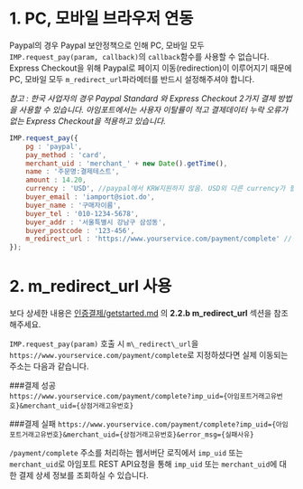 # 1. PC, 모바일 브라우저 연동  


Paypal의 경우 Paypal 보안정책으로 인해 PC, 모바일 모두 `IMP.request_pay(param, callback)`의 `callback`함수를 사용할 수 없습니다.  
Express Checkout을 위해 Paypal로 페이지 이동(redirection)이 이루어지기 때문에 PC, 모바일 모두 `m_redirect_url`파라메터를 반드시 설정해주셔야 합니다.  

*참고 : 한국 사업자의 경우 Paypal Standard 와 Express Checkout 2가지 결제 방법을 사용할 수 있습니다. 아임포트에서는 사용자 이탈률이 적고 결제데이터 누락 오류가 없는 Express Checkout을 적용하고 있습니다.*


```javascript
IMP.request_pay({
    pg : 'paypal',
    pay_method : 'card',
    merchant_uid : 'merchant_' + new Date().getTime(),
    name : '주문명:결제테스트',
    amount : 14.20,
    currency : 'USD', //paypal에서 KRW지원하지 않음. USD외 다른 currency가 필요하신 경우 고객센터로 연락주세요
    buyer_email : 'iamport@siot.do',
    buyer_name : '구매자이름',
    buyer_tel : '010-1234-5678',
    buyer_addr : '서울특별시 강남구 삼성동',
    buyer_postcode : '123-456',
    m_redirect_url : 'https://www.yourservice.com/payment/complete' //결제완료 후 이동될 페이지 주소를 지정해주세요. query string이 추가되어 전달됩니다.
});
```

# 2. m\_redirect\_url 사용  

보다 상세한 내용은 [인증결제/getstarted.md](../getstarted.md) 의 **2.2.b m\_redirect\_url** 섹션을 참조해주세요.  

`IMP.request_pay(param)` 호출 시 `m\_redirect\_url`을 `https://www.yourservice.com/payment/complete`로 지정하셨다면 실제 이동되는 주소는 다음과 같습니다. 

###결제 성공  
`https://www.yourservice.com/payment/complete?imp_uid={아임포트거래고유번호}&merchant_uid={상점거래고유번호}`  

###결제 실패 
`https://www.yourservice.com/payment/complete?imp_uid={아임포트거래고유번호}&merchant_uid={상점거래고유번호}&error_msg={실패사유}`  

`/payment/complete` 주소를 처리하는 웹서버단 로직에서 `imp_uid` 또는 `merchant_uid`로  아임포트 REST API요청을 통해 `imp_uid` 또는 `merchant_uid`에 대한 결제 상세 정보를 조회하실 수 있습니다.  

